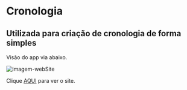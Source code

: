 # Cronologia

## Utilizada para criação de cronologia de forma simples

Visão do app via abaixo.


<img src='https://i.ibb.co/yfbwhsY/img.png' alt='imagem-webSite'>

Clique <a href='https://chronology.netlify.app/' target='_blank'>AQUI</a> para ver o site.

